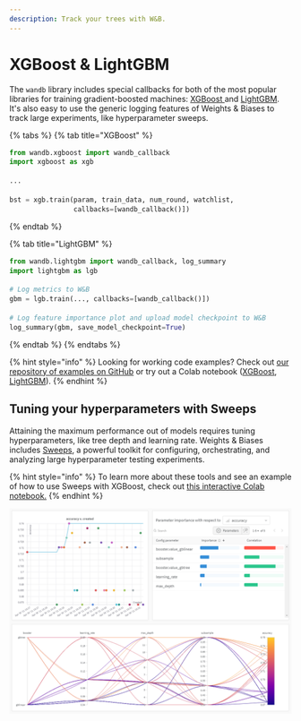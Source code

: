 ```yaml
---
description: Track your trees with W&B.
---
```


# XGBoost & LightGBM

The `wandb` library includes special callbacks for both of the most popular libraries for training gradient-boosted machines: [XGBoost ](https://xgboost.readthedocs.io/en/latest/index.html)and [LightGBM](https://lightgbm.readthedocs.io/en/latest/). It's also easy to use the generic logging features of Weights & Biases to track large experiments, like hyperparameter sweeps.

{% tabs %}
{% tab title="XGBoost" %}
```python
from wandb.xgboost import wandb_callback
import xgboost as xgb

...

bst = xgb.train(param, train_data, num_round, watchlist,
                callbacks=[wandb_callback()])
```
{% endtab %}

{% tab title="LightGBM" %}
```python
from wandb.lightgbm import wandb_callback, log_summary
import lightgbm as lgb

# Log metrics to W&B
gbm = lgb.train(..., callbacks=[wandb_callback()])

# Log feature importance plot and upload model checkpoint to W&B 
log_summary(gbm, save_model_checkpoint=True)
```
{% endtab %}
{% endtabs %}

{% hint style="info" %}
Looking for working code examples? Check out [our repository of examples on GitHub](https://github.com/wandb/examples/tree/master/examples/boosting-algorithms) or try out a Colab notebook ([XGBoost](http://wandb.me/xgb-colab), [LightGBM](http://wandb.me/lightgbm-colab)).
{% endhint %}

## Tuning your hyperparameters with Sweeps

Attaining the maximum performance out of models requires tuning hyperparameters, like tree depth and learning rate. Weights & Biases includes [Sweeps](../sweeps/), a powerful toolkit for configuring, orchestrating, and analyzing large hyperparameter testing experiments.

{% hint style="info" %}
To learn more about these tools and see an example of how to use Sweeps with XGBoost, check out [this interactive Colab notebook.](http://wandb.me/xgb-sweeps-colab)
{% endhint %}

![tl;dr: trees outperform linear learners on this classification dataset.](<../../.gitbook/assets/image (112).png>)
